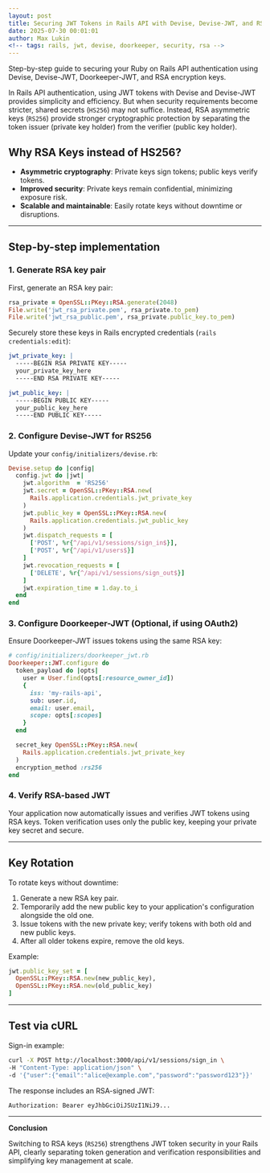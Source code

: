 ```yaml
---
layout: post
title: Securing JWT Tokens in Rails API with Devise, Devise-JWT, and RSA Keys
date: 2025-07-30 00:01:01
author: Max Lukin
<!-- tags: rails, jwt, devise, doorkeeper, security, rsa -->
---
```

Step-by-step guide to securing your Ruby on Rails API authentication using Devise, Devise-JWT, Doorkeeper-JWT, and RSA encryption keys.

In Rails API authentication, using JWT tokens with Devise and Devise-JWT provides simplicity and efficiency. But when security requirements become stricter, shared secrets (`HS256`) may not suffice. Instead, RSA asymmetric keys (`RS256`) provide stronger cryptographic protection by separating the token issuer (private key holder) from the verifier (public key holder).

## Why RSA Keys instead of HS256?

- **Asymmetric cryptography**: Private keys sign tokens; public keys verify tokens.
- **Improved security**: Private keys remain confidential, minimizing exposure risk.
- **Scalable and maintainable**: Easily rotate keys without downtime or disruptions.

---

## Step-by-step implementation

### 1. Generate RSA key pair

First, generate an RSA key pair:

```ruby
rsa_private = OpenSSL::PKey::RSA.generate(2048)
File.write('jwt_rsa_private.pem', rsa_private.to_pem)
File.write('jwt_rsa_public.pem', rsa_private.public_key.to_pem)
```

Securely store these keys in Rails encrypted credentials (`rails credentials:edit`):

```yaml
jwt_private_key: |
  -----BEGIN RSA PRIVATE KEY-----
  your_private_key_here
  -----END RSA PRIVATE KEY-----

jwt_public_key: |
  -----BEGIN PUBLIC KEY-----
  your_public_key_here
  -----END PUBLIC KEY-----
```

### 2. Configure Devise-JWT for RS256

Update your `config/initializers/devise.rb`:

```ruby
Devise.setup do |config|
  config.jwt do |jwt|
    jwt.algorithm  = 'RS256'
    jwt.secret = OpenSSL::PKey::RSA.new(
      Rails.application.credentials.jwt_private_key
    )
    jwt.public_key = OpenSSL::PKey::RSA.new(
      Rails.application.credentials.jwt_public_key
    )
    jwt.dispatch_requests = [
      ['POST', %r{^/api/v1/sessions/sign_in$}],
      ['POST', %r{^/api/v1/users$}]
    ]
    jwt.revocation_requests = [
      ['DELETE', %r{^/api/v1/sessions/sign_out$}]
    ]
    jwt.expiration_time = 1.day.to_i
  end
end
```

### 3. Configure Doorkeeper-JWT (Optional, if using OAuth2)

Ensure Doorkeeper-JWT issues tokens using the same RSA key:

```ruby
# config/initializers/doorkeeper_jwt.rb
Doorkeeper::JWT.configure do
  token_payload do |opts|
    user = User.find(opts[:resource_owner_id])
    {
      iss: 'my-rails-api',
      sub: user.id,
      email: user.email,
      scope: opts[:scopes]
    }
  end

  secret_key OpenSSL::PKey::RSA.new(
    Rails.application.credentials.jwt_private_key
  )
  encryption_method :rs256
end
```

### 4. Verify RSA-based JWT

Your application now automatically issues and verifies JWT tokens using RSA keys. Token verification uses only the public key, keeping your private key secret and secure.

---

## Key Rotation

To rotate keys without downtime:

1. Generate a new RSA key pair.
2. Temporarily add the new public key to your application's configuration alongside the old one.
3. Issue tokens with the new private key; verify tokens with both old and new public keys.
4. After all older tokens expire, remove the old keys.

Example:

```ruby
jwt.public_key_set = [
  OpenSSL::PKey::RSA.new(new_public_key),
  OpenSSL::PKey::RSA.new(old_public_key)
]
```

---

## Test via cURL

Sign-in example:

```bash
curl -X POST http://localhost:3000/api/v1/sessions/sign_in \
-H "Content-Type: application/json" \
-d '{"user":{"email":"alice@example.com","password":"password123"}}'
```

The response includes an RSA-signed JWT:

```
Authorization: Bearer eyJhbGciOiJSUzI1NiJ9...
```

---

**Conclusion**

Switching to RSA keys (`RS256`) strengthens JWT token security in your Rails API, clearly separating token generation and verification responsibilities and simplifying key management at scale.
